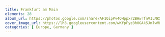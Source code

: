 ```yaml
---
title: Frankfurt am Main
elements: 28
album_url: https://photos.google.com/share/AF1QipPv4QHppxr2BHwrfnVILNKXWoWsncuMcPzAVnTImzdpuoEh5u0Xx6SYRmRLCXKELw?key=aHY2T1VBeWNsSEFqZXNpQUlOandIQ3hlSVRjMWZR
cover_image_url: https://lh3.googleusercontent.com/wKfpFye3h0GAk5JmlwML3xvPvY7aBVpIMvcbifnf9HSYlS43WysQ07qyqneD2kdu0l6x-Hmckdx136ebPYX5O2ej5_dZyd3LhqYohZcQDP9BUJVU4h9NQH1AbzKYMbYfHxgGwj9Qdg8-gNkgAhCjfeOBbQZwOIpcqvZyJJr_9smnfNQzWYvxiH0lp21e32RqJU4SrTj-f6YewQFoi_TPZG0yZG2QqpbyspxkExGj6vrU2H0Me5u9VYhDMBtt8sPhLvUfTE2dhJPtSMU5fqxetoslaY0-Po9upsvXPGEPF_ZY_ueRbVgaESzt5xCI4GckEf-2I_tZiczoi0EZI81FnQJmhQqc5NKEBPLNbRIUw3ZFbEocsTLKUBQ4M5xDgWeFDSfllTIkkvd03rOIbkh67POtfPYAXsrsJzXur5tJIhVQf7H_-EpZ2j_WQ7t9fyVZfzcYZZA1QgfD7PmL8c4F8xI2pxOUsN_WMy4sQGov6r23s70t3I-cutLrGWOHJINO7Jp-w1hO7DmLiUVQjk0HTJbsD_SiAjVJ6cXFbTcu52MfRvQm2SCHWw_S_iL9u4wCox1iQ7Oxu1AvvzY6MfaoeR1EvVyc5l8LTGX7sEOzNVmQ-JbdX0mJDdvAcEjYS8EMbuug3UVsZGC2Nw3uSHv1MynP=s195-p-k-no
categories: [ Europe, Germany ]
---
```


